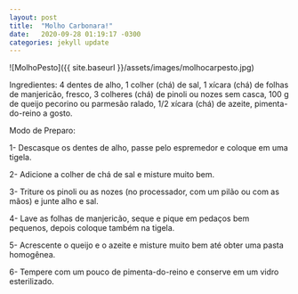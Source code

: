 ```yaml
---
layout: post
title:  "Molho Carbonara!"
date:   2020-09-28 01:19:17 -0300
categories: jekyll update
---
```

![MolhoPesto]({{ site.baseurl }}/assets/images/molhocarpesto.jpg)

Ingredientes:
4 dentes de alho,
1 colher (chá) de sal,
1 xícara (chá) de folhas de manjericão, fresco,
3 colheres (chá) de pinoli ou nozes sem casca,
100 g de queijo pecorino ou parmesão ralado,
1/2 xícara (chá) de azeite,
pimenta-do-reino a gosto.

Modo de Preparo:

1- Descasque os dentes de alho, passe pelo espremedor e coloque em uma tigela.

2- Adicione a colher de chá de sal e misture muito bem.

3- Triture os pinoli ou as nozes (no processador, com um pilão ou com as mãos) e junte alho e sal.

4- Lave as folhas de manjericão, seque e pique em pedaços bem pequenos, depois coloque também na tigela.

5- Acrescente o queijo e o azeite e misture muito bem até obter uma pasta homogênea.

6- Tempere com um pouco de pimenta-do-reino e conserve em um vidro esterilizado.
